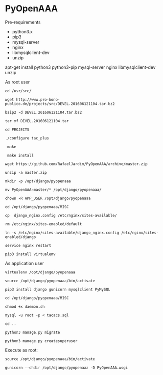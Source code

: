 # PyOpenAAA

Pre-requirements

* python3.x
* pip3
* mysql-server
* nginx
* libmysqlclient-dev
* unzip

apt-get install python3 python3-pip mysql-server nginx libmysqlclient-dev unzip

As root user

    cd /usr/src/

    wget http://www.pro-bono-publico.de/projects/src/DEVEL.201606121104.tar.bz2

    bzip2 -d DEVEL.201606121104.tar.bz2

    tar xf DEVEL.201606121104.tar

    cd PROJECTS

    ./configure tac_plus

     make

     make install

    wget https://github.com/RafaelJardim/PyOpenAAA/archive/master.zip

    unzip -a master.zip

    mkdir -p /opt/django/pyopenaaa

    mv PyOpenAAA-master/* /opt/django/pyopenaaa/

    chown -R APP_USER /opt/django/pyopenaaa

    cd /opt/django/pyopenaaa/MISC

    cp  django_nginx.config /etc/nginx/sites-available/

    rm /etc/nginx/sites-enabled/default

    ln -s /etc/nginx/sites-available/django_nginx.config /etc/nginx/sites-enabled/django

    service nginx restart

    pip3 install virtualenv

As application user

    virtualenv /opt/django/pyopenaaa

    source /opt/django/pyopenaaa/bin/activate

    pip3 install django gunicorn mysqlclient PyMySQL

    cd /opt/django/pyopenaaa/MISC

    chmod +x daemon.sh

    mysql -u root -p < tacacs.sql

    cd ..

    python3 manage.py migrate

    python3 manage.py createsuperuser

Execute as root:

    source /opt/django/pyopenaaa/bin/activate

    gunicorn --chdir /opt/django/pyopenaaa -D PyOpenAAA.wsgi

